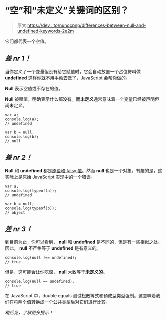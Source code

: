 # “空”和“未定义”关键词的区别？

> 原文:[https://dev . to/nunocpnp/differences-between-null-and-undefined-keywords-2e2m](https://dev.to/nunocpnp/differences-between-null-and-undefined-keywords-2e2m)

它们都代表一个空值。

## [](#difference-nr-1)***差 nr 1！***

当你定义了一个变量但没有给它赋值时，它会自动放置一个占位符叫做 **undefined** 这样你就不用手动去做了，JavaScript 会帮你做的。

**Null** 表示空值或不存在的值。

**Null** 被赋值，明确表示什么都没有。而**未定义**通常意味着一个变量已经被声明但尚未定义。

```
var a;
console.log(a);
// undefined

var b = null;
console.log(b);
// null 
```

## [](#difference-nr-2)***差 nr 2！***

**Null** 和 **undefined** 都是<u>原语和 falsy 值</u>。然而 **null** 也是一个对象。有趣的是，这实际上是原始 JavaScript 实现中的一个错误。

```
var a;
console.log(typeof(a));
// undefined

var b = null;
console.log(typeof(b));
// object 
```

## [](#difference-nr-3)***差 nr 3！***

到目前为止，你可以看到， **null** 和 **undefined** 是不同的，但是有一些相似之处。因此， **null** 不严格等于 **undefined** 是有意义的。

```
console.log(null !== undefined);
// true 
```

但是，这可能会让你吃惊， **null** 大致等于**未定义的**。

```
console.log(null == undefined);
// true 
```

在 JavaScript 中，double equals 测试松散等式和预成型类型强制。这意味着我们在将两个值转换成一个公共类型后对它们进行比较。

*稍后见，了解更多提示！*
